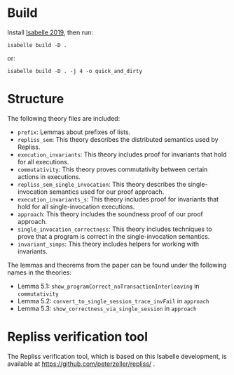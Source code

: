 # Build

Install [Isabelle 2019](https://isabelle.in.tum.de/), then run:

	isabelle build -D .

or:

	isabelle build -D . -j 4 -o quick_and_dirty

# Structure

The following theory files are included:

 - `prefix`: Lemmas about prefixes of lists.
 - `repliss_sem`: This theory describes the distributed semantics used by Repliss.
 - `execution_invariants`: This theory includes proof for invariants that hold for all executions.
 - `commutativity`: This theory proves commutativity between certain actions in executions.
 - `repliss_sem_single_invocation`: This theory describes the single-invocation semantics used for our proof approach.
 - `execution_invariants_s`: This theory includes proof for invariants that hold for all single-invocation executions.
 - `approach`: This theory includes the soundness proof of our proof approach.
 - `single_invocation_correctness`: This theory includes techniques to prove that a program is correct in the single-invocation semantics.
 - `invariant_simps`: This theory includes helpers for working with invariants.


The lemmas and theorems from the paper can be found under the following names in the theories:

- Lemma 5.1: `show_programCorrect_noTransactionInterleaving` in `commutativity`
- Lemma 5.2: `convert_to_single_session_trace_invFail` in `approach`
- Lemma 5.3: `show_correctness_via_single_session` in `approach`

# Repliss verification tool

The Repliss verification tool, which is based on this Isabelle development, is available at https://github.com/peterzeller/repliss/ .

